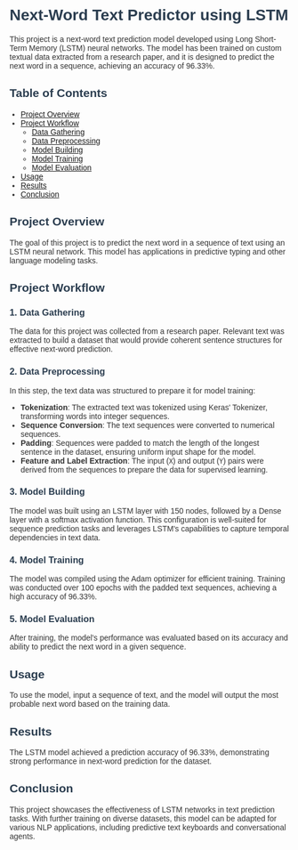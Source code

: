 <!DOCTYPE html>
<html lang="en">
<head>
    <meta charset="UTF-8">
    <meta name="viewport" content="width=device-width, initial-scale=1.0">
    <title>Next-Word Text Predictor using LSTM - README</title>
    <style>
        body {
            font-family: Arial, sans-serif;
            margin: 20px;
            color: #333;
        }
        h1, h2, h3 {
            color: #2c3e50;
        }
        ul {
            padding-left: 20px;
        }
        .container {
            max-width: 800px;
            margin: auto;
        }
    </style>
</head>
<body>
    <div class="container">
        <h1>Next-Word Text Predictor using LSTM</h1>
        <p>This project is a next-word text prediction model developed using Long Short-Term Memory (LSTM) neural networks. The model has been trained on custom textual data extracted from a research paper, and it is designed to predict the next word in a sequence, achieving an accuracy of 96.33%.</p>

<h2>Table of Contents</h2>
        <ul>
            <li><a href="#project-overview">Project Overview</a></li>
            <li><a href="#project-workflow">Project Workflow</a>
                <ul>
                    <li><a href="#data-gathering">Data Gathering</a></li>
                    <li><a href="#data-preprocessing">Data Preprocessing</a></li>
                    <li><a href="#model-building">Model Building</a></li>
                    <li><a href="#model-training">Model Training</a></li>
                    <li><a href="#model-evaluation">Model Evaluation</a></li>
                </ul>
            </li>
            <li><a href="#usage">Usage</a></li>
            <li><a href="#results">Results</a></li>
            <li><a href="#conclusion">Conclusion</a></li>
        </ul>

<h2 id="project-overview">Project Overview</h2>
        <p>The goal of this project is to predict the next word in a sequence of text using an LSTM neural network. This model has applications in predictive typing and other language modeling tasks.</p>
        <h2 id="project-workflow">Project Workflow</h2>
        <h3 id="data-gathering">1. Data Gathering</h3>
        <p>The data for this project was collected from a research paper. Relevant text was extracted to build a dataset that would provide coherent sentence structures for effective next-word prediction.</p>
        <h3 id="data-preprocessing">2. Data Preprocessing</h3>
        <p>In this step, the text data was structured to prepare it for model training:</p>
        <ul>
            <li><strong>Tokenization</strong>: The extracted text was tokenized using Keras' Tokenizer, transforming words into integer sequences.</li>
            <li><strong>Sequence Conversion</strong>: The text sequences were converted to numerical sequences.</li>
            <li><strong>Padding</strong>: Sequences were padded to match the length of the longest sentence in the dataset, ensuring uniform input shape for the model.</li>
            <li><strong>Feature and Label Extraction</strong>: The input (<code>X</code>) and output (<code>Y</code>) pairs were derived from the sequences to prepare the data for supervised learning.</li>
        </ul>
        <h3 id="model-building">3. Model Building</h3>
        <p>The model was built using an LSTM layer with 150 nodes, followed by a Dense layer with a softmax activation function. This configuration is well-suited for sequence prediction tasks and leverages LSTM's capabilities to capture temporal dependencies in text data.</p>
        <h3 id="model-training">4. Model Training</h3>
        <p>The model was compiled using the Adam optimizer for efficient training. Training was conducted over 100 epochs with the padded text sequences, achieving a high accuracy of 96.33%.</p>
        <h3 id="model-evaluation">5. Model Evaluation</h3>
        <p>After training, the model's performance was evaluated based on its accuracy and ability to predict the next word in a given sequence.</p>
        <h2 id="usage">Usage</h2>
        <p>To use the model, input a sequence of text, and the model will output the most probable next word based on the training data.</p>
        <h2 id="results">Results</h2>
        <p>The LSTM model achieved a prediction accuracy of 96.33%, demonstrating strong performance in next-word prediction for the dataset.</p>
        <h2 id="conclusion">Conclusion</h2>
        <p>This project showcases the effectiveness of LSTM networks in text prediction tasks. With further training on diverse datasets, this model can be adapted for various NLP applications, including predictive text keyboards and conversational agents.</p>
    </div>
</body>
</html>
